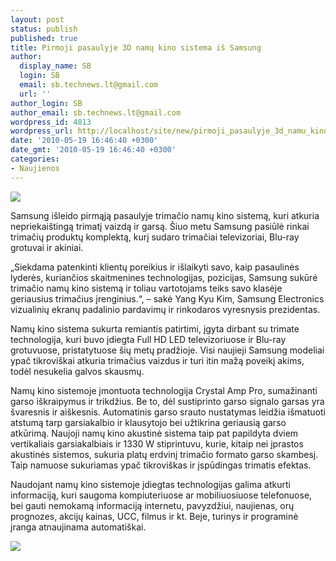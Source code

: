 ```yaml
---
layout: post
status: publish
published: true
title: Pirmoji pasaulyje 3D namų kino sistema iš Samsung
author:
  display_name: SB
  login: SB
  email: sb.technews.lt@gmail.com
  url: ''
author_login: SB
author_email: sb.technews.lt@gmail.com
wordpress_id: 4813
wordpress_url: http://localhost/site/new/pirmoji_pasaulyje_3d_namu_kino_sistema_is_samsung/
date: '2010-05-19 16:46:40 +0300'
date_gmt: '2010-05-19 16:46:40 +0300'
categories:
- Naujienos
---
```

<div class="imgright"><img src="http://www.part.lt/img/030c98a1903838e5988ac0230820ec4a270.jpg"  /></div>
<p>Samsung išleido pirmąją pasaulyje trimačio namų kino sistemą, kuri atkuria nepriekaištingą trimatį vaizdą ir garsą. Šiuo metu Samsung pasiūlė rinkai trimačių produktų komplektą, kurį sudaro trimačiai televizoriai, Blu-ray grotuvai ir akiniai.</p>
<p>„Siekdama patenkinti klientų poreikius ir išlaikyti savo, kaip pasaulinės lyderės, kuriančios skaitmenines technologijas, pozicijas, Samsung sukūrė trimačio namų kino sistemą ir toliau vartotojams teiks savo klasėje geriausius trimačius įrenginius.“, – sakė Yang Kyu Kim, Samsung Electronics vizualinių ekranų padalinio pardavimų ir rinkodaros vyresnysis prezidentas. </p>
<p>Namų kino sistema sukurta remiantis patirtimi, įgyta dirbant su trimate technologija, kuri buvo įdiegta Full HD LED televizoriuose ir Blu-ray grotuvuose, pristatytuose šių metų pradžioje. Visi naujieji Samsung modeliai ypač tikroviškai atkuria trimačius vaizdus ir turi itin mažą poveikį akims, todėl nesukelia galvos skausmų.</p>
<p>Namų kino sistemoje įmontuota technologija Crystal Amp Pro, sumažinanti garso iškraipymus ir trikdžius. Be to, dėl sustiprinto garso signalo garsas yra švaresnis ir aiškesnis. Automatinis garso srauto nustatymas leidžia išmatuoti atstumą tarp garsiakalbio ir klausytojo bei užtikrina geriausią garso atkūrimą. Naujoji namų kino akustinė sistema taip pat papildyta dviem vertikaliais garsiakalbiais ir 1330 W stiprintuvu, kurie, kitaip nei įprastos akustinės sistemos, sukuria platų erdvinį trimačio formato garso skambesį. Taip namuose sukuriamas ypač tikroviškas ir įspūdingas trimatis efektas.</p>
<p>Naudojant namų kino sistemoje įdiegtas technologijas galima atkurti informaciją, kuri saugoma kompiuteriuose ar mobiliuosiuose telefonuose, bei gauti nemokamą informaciją internetu, pavyzdžiui, naujienas, orų prognozes, akcijų kainas, UCC, filmus ir kt. Beje, turinys ir programinė įranga atnaujinama automatiškai.</p>
<p><img src="http://www.part.lt/img/67a754eeecdf56f7042149669d3261f9396.JPG" /></p>
